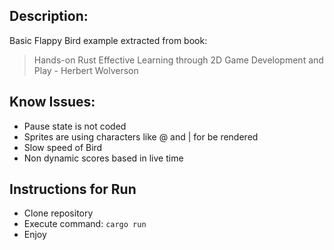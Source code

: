## Description:
Basic Flappy Bird example extracted from book:

> Hands-on Rust
Effective Learning through 2D Game Development and Play -
Herbert Wolverson

## Know Issues:
 - Pause state is not coded
 - Sprites are using characters like @ and | for be rendered
 - Slow speed of Bird
 - Non dynamic scores based in live time


## Instructions for Run
- Clone repository
- Execute command: `cargo run`
- Enjoy

